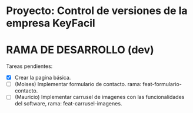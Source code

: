 # Proyecto: Control de versiones de la empresa KeyFacil

# RAMA DE DESARROLLO (dev)

Tareas pendientes:

- [x] Crear la pagina básica.
- [ ] (Moises) Implementar formulario de contacto. rama: feat-formulario-contacto.
- [ ] (Mauricio) Implementar carrusel de imagenes con las funcionalidades del software, rama: feat-carrusel-imagenes.